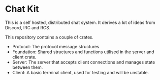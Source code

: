 # Chat Kit

This is a self hosted, distributed shat system.
It derives a lot of ideas from Discord, IRC and RCS.

This repository contains a couple of crates.
- Protocol: The protocol message structures
- Foundation: Shared structures and functions utilised in the server and client crate.
- Server: The server that accepts client connections and manages state between them.
- Client: A basic terminal client, used for testing and will be unstable.